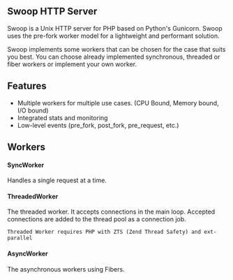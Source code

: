 ## Swoop HTTP Server
Swoop is a Unix HTTP server for PHP based on Python's Gunicorn. Swoop uses the pre-fork worker model for a lightweight and performant solution.

Swoop implements some workers that can be chosen for the case that suits you best. You can choose already implemented synchronous, threaded or fiber workers or implement your own worker.

## Features

- Multiple workers for multiple use cases. (CPU Bound, Memory bound, I/O bound)
- Integrated stats and monitoring
- Low-level events (pre_fork, post_fork, pre_request, etc.)

## Workers

#### SyncWorker
Handles a single request at a time.

#### ThreadedWorker
The threaded worker. It accepts connections in the 
main loop. Accepted connections are added to the 
thread pool as a connection job.

``` 
Threaded Worker requires PHP with ZTS (Zend Thread Safety) and ext-parallel
```

#### AsyncWorker
The asynchronous workers using Fibers.
